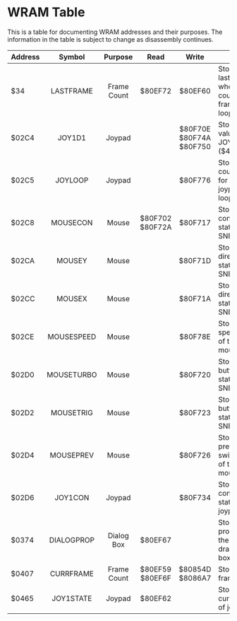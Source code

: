 # WRAM Table
This is a table for documenting WRAM addresses and their purposes. The information in the table is subject to change as disassembly continues.

| Address | Symbol | Purpose | Read | Write | Notes |
|---------|:------:|:-------:|:----:|:-----:|-------|
| $34 | LASTFRAME | Frame Count | $80EF72 | $80EF60 | Stores the last frame when counting frames for a loop |
| $02C4 | JOY1D1 | Joypad || $80F70E  $80F74A  $80F750 | Stores the value from JOY1L ($4218) |
| $02C5 | JOYLOOP | Joypad || $80F776 | Stores a loop counter used for joypad/mouse loops |
| $02C8 | MOUSECON | Mouse | $80F702  $80F72A | $80F717 | Stores the connection status of the SNES mouse |
| $02CA | MOUSEY | Mouse || $80F71D | Stores the Y-direction status of the SNES mouse |
| $02CC | MOUSEX | Mouse || $80F71A | Stores the X-direction status of the SNES mouse |
| $02CE | MOUSESPEED | Mouse || $80F78E | Stores the speed status of the SNES mouse |
| $02D0 | MOUSETURBO | Mouse || $80F720 | Stores the button turbo status of the SNES mouse |
| $02D2 | MOUSETRIG | Mouse || $80F723 | Stores the button trigger status of the SNES mouse |
| $02D4 | MOUSEPREV | Mouse || $80F726 | Stores the previous switch status of the SNES mouse |
| $02D6 | JOY1CON | Joypad || $80F734 | Stores the connection status of joypad 1 |
| $0374 | DIALOGPROP | Dialog Box | $80EF67 || Stores the properties of the currently drawn dialog box |
| $0407 | CURRFRAME | Frame Count | $80EF59  $80EF6F | $80854D  $8086A7 | Stores the frame count |
| $0465 | JOY1STATE | Joypad | $80EF62 || Stores the current state of joypad 1 |
